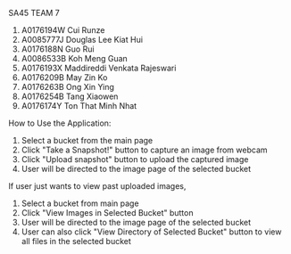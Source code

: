 SA45 TEAM 7

1) A0176194W Cui Runze
2) A0085777J Douglas Lee Kiat Hui
3) A0176188N Guo Rui
4) A0086533B Koh Meng Guan
5) A0176193X Maddireddi Venkata Rajeswari
6) A0176209B May Zin Ko
7) A0176263B Ong Xin Ying
8) A0176254B Tang Xiaowen
9) A0176174Y Ton That Minh Nhat


How to Use the Application:

1) Select a bucket from the main page
2) Click "Take a Snapshot!" button to capture an image from webcam
3) Click "Upload snapshot" button to upload the captured image
4) User will be directed to the image page of the selected bucket

If user just wants to view past uploaded images,
1) Select a bucket from main page
2) Click "View Images in Selected Bucket" button
3) User will be directed to the image page of the selected bucket
4) User can also click "View Directory of Selected Bucket" button 
to view all files in the selected bucket


